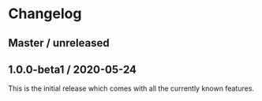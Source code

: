 # Changelog

## Master / unreleased

## 1.0.0-beta1 / 2020-05-24

This is the initial release which comes with all the currently known features.
